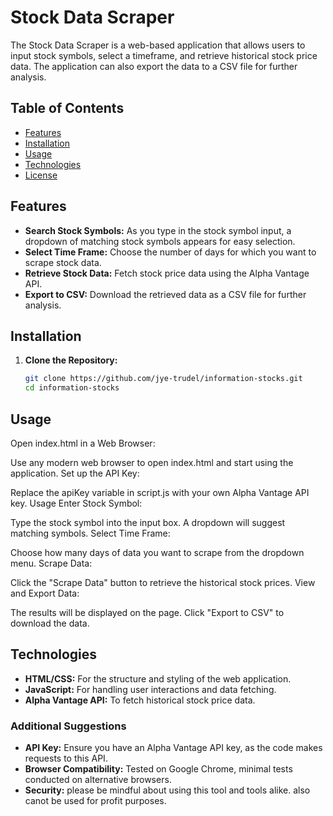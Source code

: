 # Stock Data Scraper

The Stock Data Scraper is a web-based application that allows users to input stock symbols, select a timeframe, and retrieve historical stock price data. The application can also export the data to a CSV file for further analysis.

## Table of Contents

- [Features](#features)
- [Installation](#installation)
- [Usage](#usage)
- [Technologies](#technologies)
- [License](#license)

## Features

- **Search Stock Symbols:** As you type in the stock symbol input, a dropdown of matching stock symbols appears for easy selection.
- **Select Time Frame:** Choose the number of days for which you want to scrape stock data.
- **Retrieve Stock Data:** Fetch stock price data using the Alpha Vantage API.
- **Export to CSV:** Download the retrieved data as a CSV file for further analysis.

## Installation

1. **Clone the Repository:**

   ```bash
   git clone https://github.com/jye-trudel/information-stocks.git
   cd information-stocks

## Usage

Open index.html in a Web Browser:

Use any modern web browser to open index.html and start using the application.
Set up the API Key:

Replace the apiKey variable in script.js with your own Alpha Vantage API key.
Usage
Enter Stock Symbol:

Type the stock symbol into the input box. A dropdown will suggest matching symbols.
Select Time Frame:

Choose how many days of data you want to scrape from the dropdown menu.
Scrape Data:

Click the "Scrape Data" button to retrieve the historical stock prices.
View and Export Data:

The results will be displayed on the page. Click "Export to CSV" to download the data.


## Technologies
- **HTML/CSS:** For the structure and styling of the web application.
- **JavaScript:** For handling user interactions and data fetching.
- **Alpha Vantage API:** To fetch historical stock price data.


### Additional Suggestions

- **API Key:** Ensure you have an Alpha Vantage API key, as the code makes requests to this API.
- **Browser Compatibility:** Tested on Google Chrome, minimal tests conducted on alternative browsers.
- **Security:** please be mindful about using this tool and tools alike. also canot be used for profit purposes.


